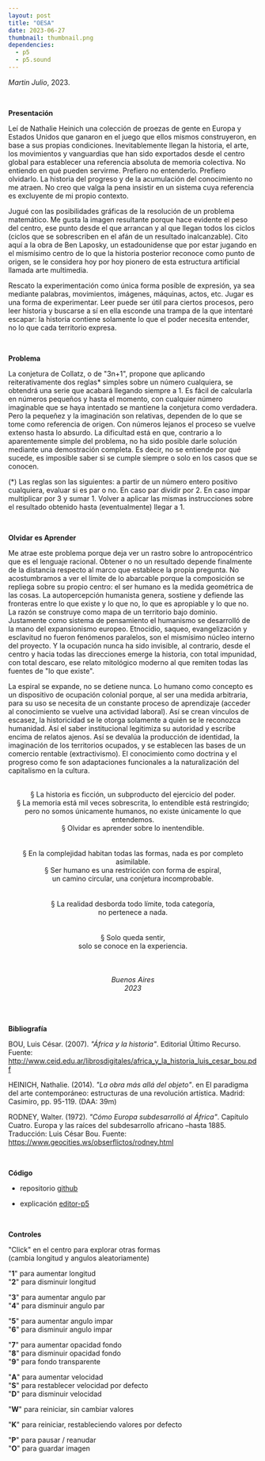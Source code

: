 ```yaml
---
layout: post
title: "OESA"
date: 2023-06-27
thumbnail: thumbnail.png
dependencies:
  - p5
  - p5.sound
---
```


<div id="div-sketch">
  <script type="text/javascript" src="sketch.js"></script>
</div>

_Martin Julio_, 2023.

<br>

**Presentación**

Leí de Nathalie Heinich una colección de proezas de gente en Europa y Estados Unidos que ganaron en el juego que ellos mismos construyeron, en base a sus propias condiciones. Inevitablemente llegan la historia, el arte, los movimientos y vanguardias que han sido exportados desde el centro global para establecer una referencia absoluta de memoria colectiva. No entiendo en qué pueden servirme. Prefiero no entenderlo. Prefiero olvidarlo. La historia del progreso y de la acumulación del conocimiento no me atraen. No creo que valga la pena insistir en un sistema cuya referencia es excluyente de mi propio contexto.

Jugué con las posibilidades gráficas de la resolución de un problema matemático. Me gusta la imagen resultante porque hace evidente el peso del centro, ese punto desde el que arrancan y al que llegan todos los ciclos (ciclos que se sobrescriben en el afán de un resultado inalcanzable). Cito aquí a la obra de Ben Laposky, un estadounidense que por estar jugando en el mismísimo centro de lo que la historia posterior reconoce como punto de origen, se le considera hoy por hoy pionero de esta estructura artificial llamada arte multimedia.

Rescato la experimentación como única forma posible de expresión, ya sea mediante palabras, movimientos, imágenes, máquinas, actos, etc. Jugar es una forma de experimentar. Leer puede ser útil para ciertos procesos, pero leer historia y buscarse a sí en ella esconde una trampa de la que intentaré escapar: la historia contiene solamente lo que el poder necesita entender, no lo que cada territorio expresa. 

<br>

**Problema**

La conjetura de Collatz, o de "3n+1", propone que aplicando reiterativamente dos reglas* simples sobre un número cualquiera, se obtendrá una serie que acabará llegando siempre a 1. Es fácil de calcularla en números pequeños y hasta el momento, con cualquier número imaginable que se haya intentado se mantiene la conjetura como verdadera. Pero la pequeñez y la imaginación son relativas, dependen de lo que se tome como referencia de origen. Con números lejanos el proceso se vuelve extenso hasta lo absurdo. La dificultad está en que, contrario a lo aparentemente simple del problema, no ha sido posible darle solución mediante una demostración completa. Es decir, no se entiende por qué sucede, es imposible saber si se cumple siempre o solo en los casos que se conocen.

(*) Las reglas son las siguientes: a partir de un número entero positivo cualquiera, evaluar si es par o no. En caso par dividir por 2. En caso impar multiplicar por 3 y sumar 1. Volver a aplicar las mismas instrucciones sobre el resultado obtenido hasta (eventualmente) llegar a 1.

<br>

**Olvidar es Aprender**

Me atrae este problema porque deja ver un rastro sobre lo antropocéntrico que es el lenguaje racional. Obtener o no un resultado depende finalmente de la distancia respecto al marco que establece la propia pregunta. No acostumbramos a ver el límite de lo abarcable porque la composición se repliega sobre su propio centro: el ser humano es la medida geométrica de las cosas. La autopercepción humanista genera, sostiene y defiende las fronteras entre lo que existe y lo que no, lo que es apropiable y lo que no. La razón se construye como mapa de un territorio bajo dominio. Justamente como sistema de pensamiento el humanismo se desarrolló de la mano del expansionismo europeo. Etnocidio, saqueo, evangelización y esclavitud no fueron fenómenos paralelos, son el mismísimo núcleo interno del proyecto. Y la ocupación nunca ha sido invisible, al contrario, desde el centro y hacia todas las direcciones emerge la historia, con total impunidad, con total descaro, ese relato mitológico moderno al que remiten todas las fuentes de "lo que existe".

La espiral se expande, no se detiene nunca. Lo humano como concepto es un dispositivo de ocupación colonial porque, al ser una medida arbitraria, para su uso se necesita de un constante proceso de aprendizaje (acceder al conocimiento se vuelve una actividad laboral). Así se crean vínculos de escasez, la historicidad se le otorga solamente a quién se le reconozca humanidad. Así el saber institucional legitimiza su autoridad y escribe encima de relatos ajenos. Así se devalúa la producción de identidad, la imaginación de los territorios ocupados, y se establecen las bases de un comercio rentable (extractivismo). El conocimiento como doctrina y el progreso como fe son adaptaciones funcionales a la naturalización del capitalismo en la cultura.

<div align="center">
<br>§ La historia es ficción, un subproducto del ejercicio del poder.
<br>§ La memoria está mil veces sobrescrita, lo entendible está restringido;
<br>pero no somos únicamente humanos, no existe únicamente lo que entendemos.
<br>§ Olvidar es aprender sobre lo inentendible.
<br>
<br>
<br>§ En la complejidad habitan todas las formas, nada es por completo asimilable.
<br>§ Ser humano es una restricción con forma de espiral,
<br>un camino circular, una conjetura incomprobable.
<br>
<br>
<br>§ La realidad desborda todo límite, toda categoría,
<br>no pertenece a nada.
<br>
<br>
<br>§ Solo queda sentir,
<br>solo se conoce en la experiencia.
<br>
<br>
<br>
<br>
<i>Buenos Aires
<br>2023</i>
</div>
<br>
<br>
<br>

**Bibliografía**

BOU, Luis César. (2007). _"África y la historia"_. Editorial Último Recurso. Fuente: <a href="http://www.ceid.edu.ar/librosdigitales/africa_y_la_historia_luis_cesar_bou.pdf">http://www.ceid.edu.ar/librosdigitales/africa_y_la_historia_luis_cesar_bou.pdf</a>

HEINICH, Nathalie. (2014). _"La obra más allá del objeto"_. en El
paradigma del arte contemporáneo: estructuras de una revolución artística.
Madrid: Casimiro, pp. 95-119. (DAA: 39m)

RODNEY, Walter. (1972). _"Cómo Europa subdesarrolló al África"_. Capítulo Cuatro.
Europa y las raíces del subdesarrollo africano –hasta 1885. Traducción: Luis César Bou.
Fuente: <a href="https://www.geocities.ws/obserflictos/rodney.html">https://www.geocities.ws/obserflictos/rodney.html</a>

<br>

**Código**

* repositorio <a href="https://github.com/mj-una/am1-tp1-collatz" target="_blank" rel="noopener">github</a>

* explicación <a href="https://editor.p5js.org/martin_julio/sketches/bnuPDME8h" target="_blank" rel="noopener">editor-p5</a>

<br>

**Controles**

"Click" en el centro para explorar otras formas
<br>(cambia longitud y angulos aleatoriamente)

"**1**" para aumentar longitud  
"**2**" para disminuir longitud

"**3**" para aumentar angulo par  
"**4**" para disminuir angulo par

"**5**" para aumentar angulo impar  
"**6**" para disminuir angulo impar

"**7**" para aumentar opacidad fondo  
"**8**" para disminuir opacidad fondo  
"**9**" para fondo transparente

"**A**" para aumentar velocidad  
"**S**" para restablecer velocidad por defecto  
"**D**" para disminuir velocidad

"**W**" para reiniciar, sin cambiar valores  

"**K**" para reiniciar, restableciendo valores por defecto  

"**P**" para pausar / reanudar  
"**O**" para guardar imagen

<br>

<br>


<br>



